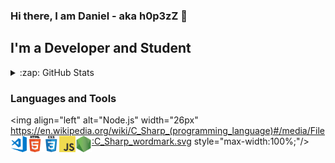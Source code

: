 ### Hi there, I am Daniel - aka h0p3zZ 👋

## I'm a Developer and Student

<details>
  <summary>:zap: GitHub Stats</summary>
  <a>
    <img align="center" alt="h0p3zZ' GiotHub Stats" src="https://github-readme-stats-lilac-tau.vercel.app/api/?username=h0p3zZ&show_icons=true&hide_border=true&theme=dracula"/>
  </a>
  <a>
    <img align="center" alt="h0p3zZ' Most used Languages" src="https://github-readme-stats-lilac-tau.vercel.app/api/top-langs/?username=h0p3zZ&show_icons=true&hide_border=true&layout=compact&theme=dracula"/>
  </a>
</details>
 

### Languages and Tools

<img align="left" alt="Node.js" width="26px" https://en.wikipedia.org/wiki/C_Sharp_(programming_language)#/media/File:C_Sharp_wordmark.svg style="max-width:100%;"/>
<img align="left" alt="Visual Studio Code" width="26px" src="https://raw.githubusercontent.com/github/explore/80688e429a7d4ef2fca1e82350fe8e3517d3494d/topics/visual-studio-code/visual-studio-code.png" style="max-width:100%;"/>
<img align="left" alt="HTML5" width="26px" src="https://raw.githubusercontent.com/github/explore/80688e429a7d4ef2fca1e82350fe8e3517d3494d/topics/html/html.png" style="max-width:100%;"/>
<img align="left" alt="CSS3" width="26px" src="https://raw.githubusercontent.com/github/explore/80688e429a7d4ef2fca1e82350fe8e3517d3494d/topics/css/css.png" style="max-width:100%;"/>
<img align="left" alt="JavaScript" width="26px" src="https://raw.githubusercontent.com/github/explore/80688e429a7d4ef2fca1e82350fe8e3517d3494d/topics/javascript/javascript.png" style="max-width:100%;"/>
<img align="left" alt="Node.js" width="26px" src="https://raw.githubusercontent.com/github/explore/80688e429a7d4ef2fca1e82350fe8e3517d3494d/topics/nodejs/nodejs.png" style="max-width:100%;"/>
